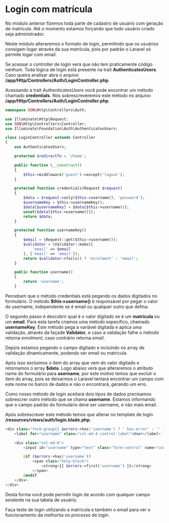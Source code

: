 # Login com matrícula

No módulo anterior fizemos toda parte de cadastro de usuário com geração de matrícula. Até o momento estamos forçando que todo usuário criado seja administrador.

Neste módulo alteraremos o formato de login, permitindo que os usuários consigam logar através da sua matrícula, pois por padrão o Laravel só permite logar com email.

Se acessar o controller de login verá que não tem praticamente código nenhum. Toda lógica de login está presente na trait **AuthenticatesUsers**. Caso queira analisar abra o arquivo **/app/Http/Controllers/Auth/LoginController.php**.

Acessando a trait *AuthenticatesUsers* você pode encontrar um método chamado **credentials**. Nós sobrescreveremos este método no arquivo **/app/Http/Controllers/Auth/LoginController.php**.

```php
namespace SON\Http\Controllers\Auth;

use Illuminate\Http\Request;
use SON\Http\Controllers\Controller;
use Illuminate\Foundation\Auth\AuthenticatesUsers;

class LoginController extends Controller
{
    use AuthenticatesUsers;

    protected $redirectTo = '/home';

    public function \__construct()
    {
        $this->middleware('guest')->except('logout');
    }

    protected function credentials(Request $request)
    {
        $data = $request->only($this->username(), 'password');
        $usernameKey = $this->usernameKey();
        $data[$usernameKey] = $data[$this->username()];
        unset($data[$this->username()]);
        return $data;
    }

    protected function usernameKey()
    {
        $email = \Request::get($this->username());
        $validator = \Validator::make([
            'email' => $email
        ], ['email' => 'email']);
        return $validator->fails() ? 'enrolment' : 'email';
    }

    public function username()
    {
        return 'username';
    }
```

Percebam que o método credentials está pegando os dados digitados no formulário. O método **$this->username()** é responsável por pegar o valor do username, independente se é email ou qualquer outro que defina.

O segundo passo é descobrir qual é o valor digitado se é um **matrícula** ou um **email**. Para esta tarefa criamos uma método específico, chamado **usernameKey**. Este método pega a variável digitada e aplica uma validação, através da façade **Validator**, e caso a validação falhe o método retorna *enrolment*, caso contrário retorna *email*.

Depois estamos pegando o campo digitado e incluindo no array de validação dinamicamente, podendo ser email ou matricula.

Após isso excluimos o item do array que vem do valor digitado e retornamos o array **$data**. Logo abaixo verá que alteraremos o atributo name do formulário para **username**, por este motivo temos que excluir o item do array, pois se deixarmos o Laravel tentará encontrar um campo com este nome no banco de dados e não o encontrará, gerando um erro.

Como nosso método de login aceitará dois tipos de dados precisamos sobrescrer outro método que se chama **username**. Estamos informando que o campo padrão do formulário deve ser username, e não mais email.

Após sobrescrever este método temos que alterar no template de login **/resources/views/auth/login.blade.php**.

```php
<div class="form-group{{ $errors->has('username') ? ' has-error' : '' }}">
    <label for="username" class="col-md-4 control-label">User</label>

    <div class="col-md-6">
        <input id="username" type="text" class="form-control" name="username" value="{{ old('username') }}" required autofocus>

        @if ($errors->has('username'))
            <span class="help-block">
                <strong>{{ $errors->first('username') }}</strong>
            </span>
        @endif
    </div>
</div>
```

Desta forma você pode permitir login de acordo com qualquer campo existente na sua tabela de usuário.

Faça teste de login utilizando a matrícula e também o email para ver o funcionamento da melhortia no processo de login.